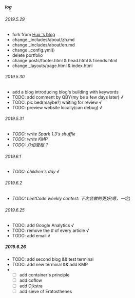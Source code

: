 ##### log
###### 2019.5.29
- fork from [Hux 's blog](https://huangxuan.me/)
- change  _includes/about/zh.md
- change _includes/about/en.md
- change _config.yml()
- delete portfolio
- change posts/footer.html & head.html & friends.html
- change _layouts/page.html & index.html


###### 2019.5.30
- add a blog introducing blog's building with keywords
- TODO: add comment by QBY(my be a few days later) √
- TODO: pic bed(maybe?)  waiting for review √
- TODO: preview website locally(can debug) √

###### 2019.5.31

- *TODO: write Spark 1.3's shuffle*
- *TODO: write KMP*
- *TODO: 介绍管程？*

###### 2019.6.1

- *TODO: children's day* √

###### 2019.6.2

- *TODO: LeetCode weekly contest: 下次会做的更好(嗯，一定)*

###### 2019.6.25
- TODO: add Google Analytics √
- TODO: remove the # of every article √
- TODO: add email √

##### 2019.6.26 

- TODO: add second blog && test terminal
- TODO: add new terminal && add KMP
- - [ ] add container's principle
  - [ ] add coflow
  - [ ] add Djkstra
  - [ ] add sieve of Eratosthenes
